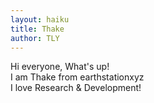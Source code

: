 ```yaml
---
layout: haiku
title: Thake
author: TLY
---
```


Hi everyone, What's up!<br>
I am Thake from earthstationxyz<br>
I love Research & Development!<br>